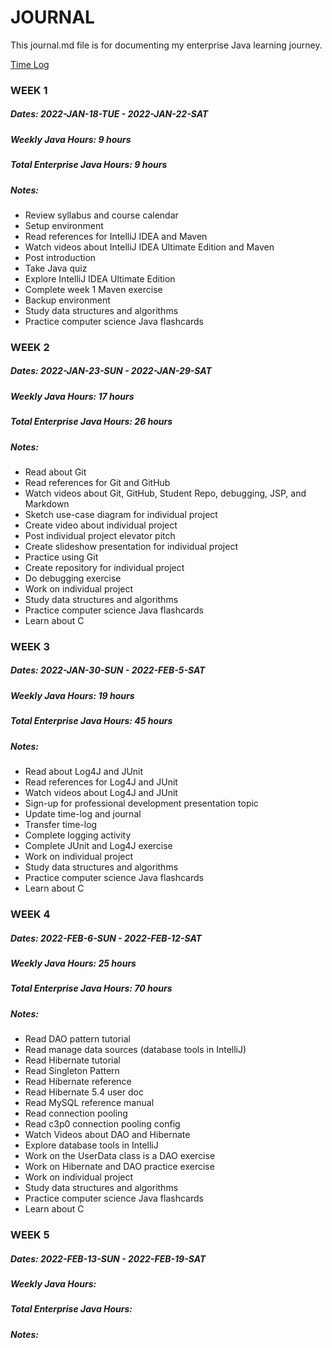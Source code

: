# JOURNAL

This journal.md file is for documenting my enterprise Java learning journey.

[Time Log](time-log.md)

### WEEK 1

##### Dates: 2022-JAN-18-TUE - 2022-JAN-22-SAT
##### Weekly Java Hours: 9 hours
##### Total Enterprise Java Hours: 9 hours
##### Notes:
- Review syllabus and course calendar
- Setup environment
- Read references for IntelliJ IDEA and Maven
- Watch videos about IntelliJ IDEA Ultimate Edition and Maven
- Post introduction
- Take Java quiz
- Explore IntelliJ IDEA Ultimate Edition
- Complete week 1 Maven exercise
- Backup environment
- Study data structures and algorithms
- Practice computer science Java flashcards

### WEEK 2

##### Dates: 2022-JAN-23-SUN - 2022-JAN-29-SAT
##### Weekly Java Hours: 17 hours
##### Total Enterprise Java Hours: 26 hours
##### Notes:
- Read about Git
- Read references for Git and GitHub
- Watch videos about Git, GitHub, Student Repo, debugging, JSP, and Markdown
- Sketch use-case diagram for individual project
- Create video about individual project
- Post individual project elevator pitch
- Create slideshow presentation for individual project
- Practice using Git
- Create repository for individual project
- Do debugging exercise
- Work on individual project
- Study data structures and algorithms
- Practice computer science Java flashcards
- Learn about C

### WEEK 3

##### Dates: 2022-JAN-30-SUN - 2022-FEB-5-SAT
##### Weekly Java Hours: 19 hours
##### Total Enterprise Java Hours: 45 hours
##### Notes: 
- Read about Log4J and JUnit
- Read references for Log4J and JUnit
- Watch videos about Log4J and JUnit
- Sign-up for professional development presentation topic
- Update time-log and journal
- Transfer time-log
- Complete logging activity
- Complete JUnit and Log4J exercise
- Work on individual project
- Study data structures and algorithms
- Practice computer science Java flashcards
- Learn about C

### WEEK 4

##### Dates: 2022-FEB-6-SUN - 2022-FEB-12-SAT
##### Weekly Java Hours: 25 hours
##### Total Enterprise Java Hours: 70 hours
##### Notes:
- Read DAO pattern tutorial
- Read manage data sources (database tools in IntelliJ)
- Read Hibernate tutorial
- Read Singleton Pattern
- Read Hibernate reference
- Read Hibernate 5.4 user doc
- Read MySQL reference manual
- Read connection pooling
- Read c3p0 connection pooling config
- Watch Videos about DAO and Hibernate
- Explore database tools in IntelliJ
- Work on the UserData class is a DAO exercise
- Work on Hibernate and DAO practice exercise
- Work on individual project
- Study data structures and algorithms
- Practice computer science Java flashcards
- Learn about C

### WEEK 5

##### Dates: 2022-FEB-13-SUN - 2022-FEB-19-SAT
##### Weekly Java Hours:
##### Total Enterprise Java Hours:
##### Notes:
